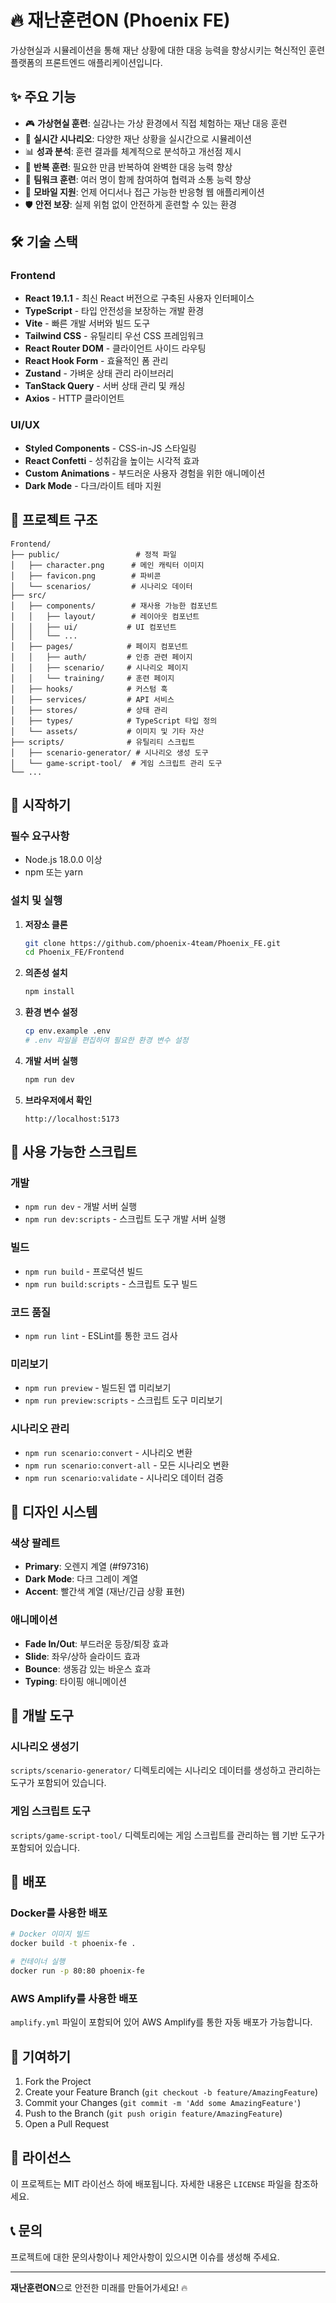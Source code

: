 # 🔥 재난훈련ON (Phoenix FE)

가상현실과 시뮬레이션을 통해 재난 상황에 대한 대응 능력을 향상시키는 혁신적인 훈련 플랫폼의 프론트엔드 애플리케이션입니다.

## ✨ 주요 기능

- 🎮 **가상현실 훈련**: 실감나는 가상 환경에서 직접 체험하는 재난 대응 훈련
- 🎯 **실시간 시나리오**: 다양한 재난 상황을 실시간으로 시뮬레이션
- 📊 **성과 분석**: 훈련 결과를 체계적으로 분석하고 개선점 제시
- 🔄 **반복 훈련**: 필요한 만큼 반복하여 완벽한 대응 능력 향상
- 👥 **팀워크 훈련**: 여러 명이 함께 참여하여 협력과 소통 능력 향상
- 📱 **모바일 지원**: 언제 어디서나 접근 가능한 반응형 웹 애플리케이션
- 🛡️ **안전 보장**: 실제 위험 없이 안전하게 훈련할 수 있는 환경

## 🛠️ 기술 스택

### Frontend

- **React 19.1.1** - 최신 React 버전으로 구축된 사용자 인터페이스
- **TypeScript** - 타입 안전성을 보장하는 개발 환경
- **Vite** - 빠른 개발 서버와 빌드 도구
- **Tailwind CSS** - 유틸리티 우선 CSS 프레임워크
- **React Router DOM** - 클라이언트 사이드 라우팅
- **React Hook Form** - 효율적인 폼 관리
- **Zustand** - 가벼운 상태 관리 라이브러리
- **TanStack Query** - 서버 상태 관리 및 캐싱
- **Axios** - HTTP 클라이언트

### UI/UX

- **Styled Components** - CSS-in-JS 스타일링
- **React Confetti** - 성취감을 높이는 시각적 효과
- **Custom Animations** - 부드러운 사용자 경험을 위한 애니메이션
- **Dark Mode** - 다크/라이트 테마 지원

## 📁 프로젝트 구조

```
Frontend/
├── public/                 # 정적 파일
│   ├── character.png      # 메인 캐릭터 이미지
│   ├── favicon.png        # 파비콘
│   └── scenarios/         # 시나리오 데이터
├── src/
│   ├── components/        # 재사용 가능한 컴포넌트
│   │   ├── layout/        # 레이아웃 컴포넌트
│   │   ├── ui/           # UI 컴포넌트
│   │   └── ...
│   ├── pages/            # 페이지 컴포넌트
│   │   ├── auth/         # 인증 관련 페이지
│   │   ├── scenario/     # 시나리오 페이지
│   │   └── training/     # 훈련 페이지
│   ├── hooks/            # 커스텀 훅
│   ├── services/         # API 서비스
│   ├── stores/           # 상태 관리
│   ├── types/            # TypeScript 타입 정의
│   └── assets/           # 이미지 및 기타 자산
├── scripts/              # 유틸리티 스크립트
│   ├── scenario-generator/ # 시나리오 생성 도구
│   └── game-script-tool/  # 게임 스크립트 관리 도구
└── ...
```

## 🚀 시작하기

### 필수 요구사항

- Node.js 18.0.0 이상
- npm 또는 yarn

### 설치 및 실행

1. **저장소 클론**

   ```bash
   git clone https://github.com/phoenix-4team/Phoenix_FE.git
   cd Phoenix_FE/Frontend
   ```

2. **의존성 설치**

   ```bash
   npm install
   ```

3. **환경 변수 설정**

   ```bash
   cp env.example .env
   # .env 파일을 편집하여 필요한 환경 변수 설정
   ```

4. **개발 서버 실행**

   ```bash
   npm run dev
   ```

5. **브라우저에서 확인**
   ```
   http://localhost:5173
   ```

## 📜 사용 가능한 스크립트

### 개발

- `npm run dev` - 개발 서버 실행
- `npm run dev:scripts` - 스크립트 도구 개발 서버 실행

### 빌드

- `npm run build` - 프로덕션 빌드
- `npm run build:scripts` - 스크립트 도구 빌드

### 코드 품질

- `npm run lint` - ESLint를 통한 코드 검사

### 미리보기

- `npm run preview` - 빌드된 앱 미리보기
- `npm run preview:scripts` - 스크립트 도구 미리보기

### 시나리오 관리

- `npm run scenario:convert` - 시나리오 변환
- `npm run scenario:convert-all` - 모든 시나리오 변환
- `npm run scenario:validate` - 시나리오 데이터 검증

## 🎨 디자인 시스템

### 색상 팔레트

- **Primary**: 오렌지 계열 (#f97316)
- **Dark Mode**: 다크 그레이 계열
- **Accent**: 빨간색 계열 (재난/긴급 상황 표현)

### 애니메이션

- **Fade In/Out**: 부드러운 등장/퇴장 효과
- **Slide**: 좌우/상하 슬라이드 효과
- **Bounce**: 생동감 있는 바운스 효과
- **Typing**: 타이핑 애니메이션

## 🔧 개발 도구

### 시나리오 생성기

`scripts/scenario-generator/` 디렉토리에는 시나리오 데이터를 생성하고 관리하는 도구가 포함되어 있습니다.

### 게임 스크립트 도구

`scripts/game-script-tool/` 디렉토리에는 게임 스크립트를 관리하는 웹 기반 도구가 포함되어 있습니다.

## 🚀 배포

### Docker를 사용한 배포

```bash
# Docker 이미지 빌드
docker build -t phoenix-fe .

# 컨테이너 실행
docker run -p 80:80 phoenix-fe
```

### AWS Amplify를 사용한 배포

`amplify.yml` 파일이 포함되어 있어 AWS Amplify를 통한 자동 배포가 가능합니다.

## 🤝 기여하기

1. Fork the Project
2. Create your Feature Branch (`git checkout -b feature/AmazingFeature`)
3. Commit your Changes (`git commit -m 'Add some AmazingFeature'`)
4. Push to the Branch (`git push origin feature/AmazingFeature`)
5. Open a Pull Request

## 📄 라이선스

이 프로젝트는 MIT 라이선스 하에 배포됩니다. 자세한 내용은 `LICENSE` 파일을 참조하세요.

## 📞 문의

프로젝트에 대한 문의사항이나 제안사항이 있으시면 이슈를 생성해 주세요.

---

**재난훈련ON**으로 안전한 미래를 만들어가세요! 🔥
